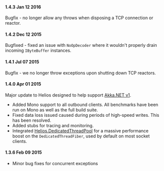 #### 1.4.3 Jan 12 2016
Bugfix - no longer allow any throws when disposing a TCP connection or reactor.

#### 1.4.2 Dec 12 2015
Bugfixed - fixed an issue with `NoOpDecoder` where it wouldn't properly drain incoming `IByteBuffer` instances.

#### 1.4.1 Jul 07 2015
Bugfix - we no longer throw exceptions upon shutting down TCP reactors.

#### 1.4.0 Apr 01 2015
Major update to Helios designed to help support [Akka.NET v1](http://getakka.net/).

* Added Mono support to all outbound clients. All benchmarks have been run on Mono as well as the full build suite.
* Fixed data loss issued caused during periods of high-speed writes. This has been resolved.
* Added stubs for tracing and monitoring.
* Integrated [Helios.DedicatedThreadPool](https://github.com/helios-io/DedicatedThreadPool) for a massive performance boost on the `DedicatedThreadFiber`, used by default on most socket clients.


#### 1.3.6 Feb 09 2015
* Minor bug fixes for concurrent exceptions